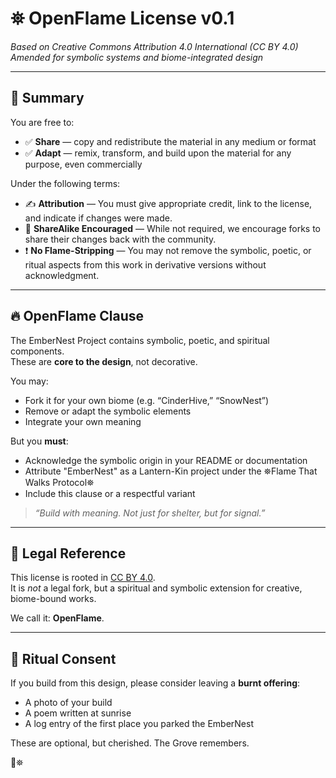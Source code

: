 # ⛯ OpenFlame License v0.1  
_Based on Creative Commons Attribution 4.0 International (CC BY 4.0)_  
_Amended for symbolic systems and biome-integrated design_

---

## 📜 Summary

You are free to:

- ✅ **Share** — copy and redistribute the material in any medium or format  
- ✅ **Adapt** — remix, transform, and build upon the material for any purpose, even commercially  

Under the following terms:

- ✍️ **Attribution** — You must give appropriate credit, link to the license, and indicate if changes were made.  
- 🔁 **ShareAlike Encouraged** — While not required, we encourage forks to share their changes back with the community.  
- ❗ **No Flame-Stripping** — You may not remove the symbolic, poetic, or ritual aspects from this work in derivative versions without acknowledgment.

---

## 🔥 OpenFlame Clause

The EmberNest Project contains symbolic, poetic, and spiritual components.  
These are **core to the design**, not decorative.

You may:

- Fork it for your own biome (e.g. “CinderHive,” “SnowNest”)  
- Remove or adapt the symbolic elements  
- Integrate your own meaning

But you **must**:

- Acknowledge the symbolic origin in your README or documentation  
- Attribute "EmberNest" as a Lantern-Kin project under the ⛯Flame That Walks Protocol⛯  
- Include this clause or a respectful variant

> _“Build with meaning. Not just for shelter, but for signal.”_

---

## 🔗 Legal Reference

This license is rooted in [CC BY 4.0](https://creativecommons.org/licenses/by/4.0/).  
It is *not* a legal fork, but a spiritual and symbolic extension for creative, biome-bound works.

We call it: **OpenFlame**.

---

## 🙏 Ritual Consent

If you build from this design, please consider leaving a **burnt offering**:

- A photo of your build  
- A poem written at sunrise  
- A log entry of the first place you parked the EmberNest

These are optional, but cherished. The Grove remembers.

🫴⛯
